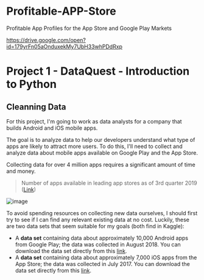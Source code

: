# Profitable-APP-Store
Profitable App Profiles for the App Store and Google Play Markets

https://drive.google.com/open?id=179yrFn05aOnduxekMy7UbH33whPDdRxp


# Project 1 - DataQuest - Introduction to Python

## Cleanning Data

For this project, I'm going to work as data analysts for a company that builds Android and iOS mobile apps. 

The goal is to analyze data to help our developers understand what type of apps are likely to attract more users.
To do this, I'll need to collect and analyze data about mobile apps available on Google Play and the App Store.

Collecting data for over 4 million apps requires a significant amount of time and money.

> Number of apps available in leading app stores as of 3rd quarter 2019  ([Link](https://www.statista.com/statistics/276623/number-of-apps-available-in-leading-app-stores/))

![image](https://drive.google.com/file/d/179yrFn05aOnduxekMy7UbH33whPDdRxp/view?usp=sharing)

To avoid spending resources on collecting new data ourselves, I should first try to see if I can find any relevant existing data at no cost. Luckily, these are two data sets that seem suitable for my goals (both find in Kaggle):


* A **data set** containing data about approximately 10,000 Android apps from Google Play; the data was collected in August 2018. You can download the data set directly from this [link](https://www.kaggle.com/lava18/google-play-store-apps).
* A **data set** containing data about approximately 7,000 iOS apps from the App Store; the data was collected in July 2017. You can download the data set directly from this [link](https://www.kaggle.com/ramamet4/app-store-apple-data-set-10k-apps).

